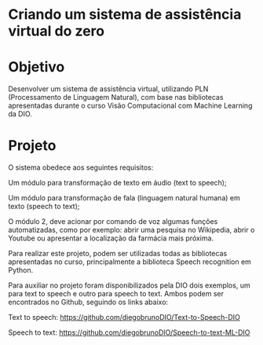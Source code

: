 # Criando um sistema de assistência virtual do zero

# Objetivo

Desenvolver um sistema de assistência virtual, utilizando PLN (Processamento de Linguagem Natural), com base nas bibliotecas apresentadas durante o curso Visão Computacional com Machine Learning da DIO.

# Projeto

O sistema obedece aos seguintes requisitos:

Um módulo para transformação de texto em áudio (text to speech); 

Um módulo para transformação de fala (linguagem natural humana) em texto (speech to text); 

O módulo 2, deve acionar por comando de voz algumas funções automatizadas, como por exemplo: abrir uma pesquisa no Wikipedia, abrir o Youtube ou apresentar a localização da farmácia mais próxima.

Para realizar este projeto, podem ser utilizadas todas as bibliotecas apresentadas no curso, principalmente a biblioteca Speech recognition em Python.  

Para auxiliar no projeto foram disponibilizados pela DIO dois exemplos, um para text to speech e outro para speech to text. Ambos podem ser encontrados no Github, seguindo os links abaixo:

Text to speech: https://github.com/diegobrunoDIO/Text-to-Speech-DIO

Speech to text: https://github.com/diegobrunoDIO/Speech-to-text-ML-DIO
